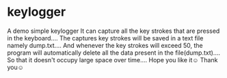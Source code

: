 # keylogger
A demo simple keylogger
It can capture all the key strokes that are pressed in the keyboard....
The captures key strokes will be saved in a text file namely dump.txt....
And whenever the key strokes will exceed 50, the program will automatically delete all the data present in the file(dump.txt)....
So that it doesn't occupy large space over time....
Hope you like it☺️
Thank you☺️
